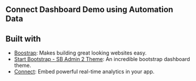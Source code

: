 ## Connect Dashboard Demo using Automation Data

## Built with

* [Boostrap](http://getbootstrap.com/): Makes building great looking websites easy.
* [Start Bootstrap - SB Admin 2 Theme](http://startbootstrap.com/template-overviews/sb-admin-2/): An incredible bootstrap dashboard theme.
* [Connect](http://getconnect.io): Embed powerful real-time analytics in your app.
